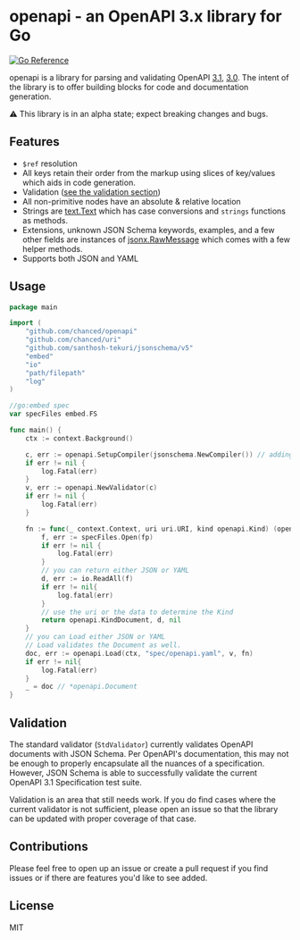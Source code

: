 # openapi - an OpenAPI 3.x library for Go

[![Go Reference](https://pkg.go.dev/badge/github.com/chanced/openapi.svg)](https://pkg.go.dev/github.com/chanced/openapi)

openapi is a library for parsing and validating OpenAPI
[3.1](https://spec.openapis.org/oas/v3.1.0),
[3.0](https://spec.openapis.org/oas/v3.0.3). The intent of the library is to
offer building blocks for code and documentation generation.

:warning: This library is in an alpha state; expect breaking changes and bugs.

## Features

-   `$ref` resolution
-   All keys retain their order from the markup using slices of key/values which
    aids in code generation.
-   Validation ([see the validation section](#validation))
-   All non-primitive nodes have an absolute & relative location
-   Strings are [text.Text](https://github.com/chanced/caps) which has case
    conversions and `strings` functions as methods.
-   Extensions, unknown JSON Schema keywords, examples, and a few other fields
    are instances of [jsonx.RawMessage](https://github.com/chanced/jsonx) which
    comes with a few helper methods.
-   Supports both JSON and YAML

## Usage

```go
package main

import (
    "github.com/chanced/openapi"
    "github.com/chanced/uri"
    "github.com/santhosh-tekuri/jsonschema/v5"
    "embed"
    "io"
    "path/filepath"
    "log"
)

//go:embed spec
var specFiles embed.FS

func main() {
    ctx := context.Background()

    c, err := openapi.SetupCompiler(jsonschema.NewCompiler()) // adding schema files
    if err != nil {
        log.Fatal(err)
    }
    v, err := openapi.NewValidator(c)
    if err != nil {
        log.Fatal(err)
    }

    fn := func(_ context.Context, uri uri.URI, kind openapi.Kind) (openapi.Kind, []byte, error){
        f, err := specFiles.Open(fp)
        if err != nil {
            log.Fatal(err)
        }
        // you can return either JSON or YAML
        d, err := io.ReadAll(f)
        if err != nil{
            log.fatal(err)
        }
        // use the uri or the data to determine the Kind
        return openapi.KindDocument, d, nil
    }
    // you can Load either JSON or YAML
    // Load validates the Document as well.
    doc, err := openapi.Load(ctx, "spec/openapi.yaml", v, fn)
    if err != nil{
        log.Fatal(err)
    }
    _ = doc // *openapi.Document
}
```

## Validation

The standard validator (`StdValidator`) currently validates OpenAPI documents
with JSON Schema. Per OpenAPI's documentation, this may not be enough to
properly encapsulate all the nuances of a specification. However, JSON Schema is
able to successfully validate the current OpenAPI 3.1 Specification test suite.

Validation is an area that still needs work. If you do find cases where the
current validator is not sufficient, please open an issue so that the library
can be updated with proper coverage of that case.

## Contributions

Please feel free to open up an issue or create a pull request if you find issues
or if there are features you'd like to see added.

## License

MIT
